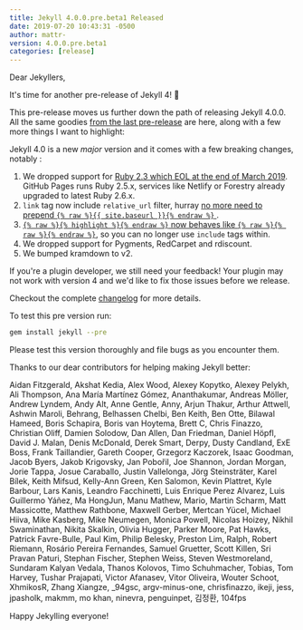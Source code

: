 ```yaml
---
title: Jekyll 4.0.0.pre.beta1 Released
date: 2019-07-20 10:43:31 -0500
author: mattr-
version: 4.0.0.pre.beta1
categories: [release]
---
```


Dear Jekyllers,

It's time for another pre-release of Jekyll 4! 🎉

This pre-release moves us further down the path of releasing Jekyll 4.0.0. All the same goodies [from the last pre-release](/news/2019/03/18/jekyll-4-0-0-pre-alpha1-released/) are here, along with a few more things I want to highlight:

Jekyll 4.0 is a new *major* version and it comes with a few breaking changes, notably :

1. We dropped support for [Ruby 2.3 which EOL at the end of March 2019](https://www.ruby-lang.org/en/downloads/).
   GitHub Pages runs Ruby 2.5.x, services like Netlify or Forestry already upgraded to latest Ruby 2.6.x.
2. `link` tag now include `relative_url` filter, hurray [no more need to prepend `{% raw %}{{ site.baseurl }}{% endraw %}` ](https://github.com/jekyll/jekyll/pull/6727).
3. [`{% raw %}{% highlight %}{% endraw %}` now behaves like `{% raw %}{% raw %}{% endraw %}`](https://github.com/jekyll/jekyll/pull/6821), so you can no longer use `include` tags within.
4. We dropped support for Pygments, RedCarpet and rdiscount.
5. We bumped kramdown to v2.

If you're a plugin developer, we still need your feedback! Your plugin may not work with version 4 and we'd like to fix those issues before we release.

Checkout the complete [changelog](https://github.com/jekyll/jekyll/releases/tag/v4.0.0.pre.beta1) for more details.

To test this pre version run:

```sh
gem install jekyll --pre
```

Please test this version thoroughly and file bugs as you encounter them.

Thanks to our dear contributors for helping making Jekyll better:

Aidan Fitzgerald, Akshat Kedia, Alex Wood, Alexey Kopytko, Alexey Pelykh, Ali Thompson, Ana María Martínez Gómez, Ananthakumar, Andreas Möller, Andrew Lyndem, Andy Alt, Anne Gentle, Anny, Arjun Thakur, Arthur Attwell, Ashwin Maroli, Behrang, Belhassen Chelbi, Ben Keith, Ben Otte, Bilawal Hameed, Boris Schapira, Boris van Hoytema, Brett C, Chris Finazzo, Christian Oliff, Damien Solodow, Dan Allen, Dan Friedman, Daniel Höpfl, David J. Malan, Denis McDonald, Derek Smart, Derpy, Dusty Candland, ExE Boss, Frank Taillandier, Gareth Cooper, Grzegorz Kaczorek, Isaac Goodman, Jacob Byers, Jakob Krigovsky, Jan Pobořil, Joe Shannon, Jordan Morgan, Jorie Tappa, Josue Caraballo, Justin Vallelonga, Jörg Steinsträter, Karel Bílek, Keith Mifsud, Kelly-Ann Green, Ken Salomon, Kevin Plattret, Kyle Barbour, Lars Kanis, Leandro Facchinetti, Luis Enrique Perez Alvarez, Luis Guillermo Yáñez, Ma HongJun, Manu Mathew, Mario, Martin Scharm, Matt Massicotte, Matthew Rathbone, Maxwell Gerber, Mertcan Yücel, Michael Hiiva, Mike Kasberg, Mike Neumegen, Monica Powell, Nicolas Hoizey, Nikhil Swaminathan, Nikita Skalkin, Olivia Hugger, Parker Moore, Pat Hawks, Patrick Favre-Bulle, Paul Kim, Philip Belesky, Preston Lim, Ralph, Robert Riemann, Rosário Pereira Fernandes, Samuel Gruetter, Scott Killen, Sri Pravan Paturi, Stephan Fischer, Stephen Weiss, Steven Westmoreland, Sundaram Kalyan Vedala, Thanos Kolovos, Timo Schuhmacher, Tobias, Tom Harvey, Tushar Prajapati, Victor Afanasev, Vitor Oliveira, Wouter Schoot, XhmikosR, Zhang Xiangze, _94gsc, argv-minus-one, chrisfinazzo, ikeji, jess, jpasholk, makmm, mo khan, ninevra, penguinpet, 김정환, 104fps

Happy Jekylling everyone!
